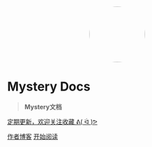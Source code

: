 <center>
	<a href='/'>
		<img src="https://cdn.jsdelivr.net/gh/ollyhsu/PicBed@master/image/logo/logo.jpg" width=128 style="border-radius: 50%">
	</a>
</center>

<h1> Mystery Docs</h1>

> **Mystery文档**

<a href='https://github.com/ollyhsu' target="_blank">定期更新，欢迎关注收藏 ᕕ( ᐛ )ᕗ</a>

[作者博客](https://www.ollyhsu.com/)
[开始阅读](README.md)